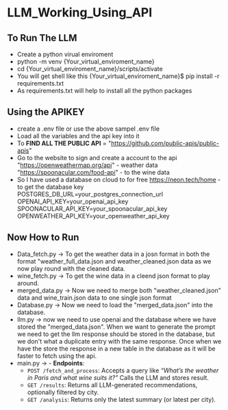 # LLM_Working_Using_API

## To Run The LLM 
  * Create a python virual enviroment
  * python -m venv {Your_virtual_enviroment_name}
  * cd {Your_virtual_enviroment_name}/scripts/activate
  * You will get shell like this
    {Your_virtual_enviroment_name}$ pip install -r requirements.txt
  * As requirements.txt will help to install all the python packages

## Using the APIKEY
* create a .env file or use the above sampel .env file
* Load all the variables and the api key into it
* To **FIND ALL THE PUBLIC API** = "https://github.com/public-apis/public-apis"
* Go to the website to sign and create a account to the api
  "https://openweathermap.org/api" - weather data
  "https://spoonacular.com/food-api" - to the wine data
* So I have used a database on cloud to for free
  https://neon.tech/home - to get the database key
POSTGRES_DB_URL=your_postgres_connection_url
OPENAI_API_KEY=your_openai_api_key
SPOONACULAR_API_KEY=your_spoonacular_api_key
OPENWEATHER_API_KEY=your_openweather_api_key

## Now How to Run
  - Data_fetch.py -> To get the weather data in a josn format in both the format "weather_full_data.json and weather_cleaned.json data as we now play round with the cleaned data.
  - wine_fetch.py -> To get the wine data in a cleend json format to play around.
  - merged_data.py -> Now we need to merge both "weather_cleaned.json" data and wine_train.json data to one single json format
  - Database.py -> Now we need to load the "merged_data.json" into the database.
  - llm.py -> now we need to use openai and the database where we have stored the "merged_data.json". When we want to generate the prompt we need to get the llm response should be stored in the database, but we don't what a duplicate entry with the same response. Once when we have the store the response in a new table in the database as it will be faster to fetch using the api.
  - main.py -> - **Endpoints**:
    - `POST /fetch_and_process`: Accepts a query like *“What’s the weather in Paris and what wine suits it?”* Calls the LLM and stores result.
    - `GET /results`: Returns all LLM-generated recommendations, optionally filtered by city.
    - `GET /analysis`: Returns only the latest summary (or latest per city).
   
